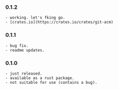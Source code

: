 ### 0.1.2

    - working. let's fking go.
    - [crates.io](https://crates.io/crates/git-acm)

### 0.1.1

    - bug fix.
    - readme updates.

### 0.1.0

    - just released.
    - available as a rust package.
    - not suitable for use (contains a bug).
